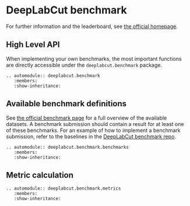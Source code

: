 # DeepLabCut benchmark

For further information and the leaderboard, see [the official homepage](https://benchmark.deeplabcut.org/).

## High Level API

When implementing your own benchmarks, the most important functions are directly accessible
under the ``deeplabcut.benchmark`` package.

```{eval-rst}
.. automodule:: deeplabcut.benchmark
   :members:
   :show-inheritance:
```

## Available benchmark definitions

See [the official benchmark page](https://benchmark.deeplabcut.org/datasets.html) for a full overview
of the available datasets. A benchmark submission should contain a result for at least one of these
benchmarks. For an example of how to implement a benchmark submission, refer to the baselines in the
[DeepLabCut benchmark repo](https://github.com/DeepLabCut/benchmark/tree/main/benchmark/baselines).

```{eval-rst}
.. automodule:: deeplabcut.benchmark.benchmarks
   :members:
   :show-inheritance:
```

## Metric calculation

```{eval-rst}
.. automodule:: deeplabcut.benchmark.metrics
   :members:
   :show-inheritance:
```